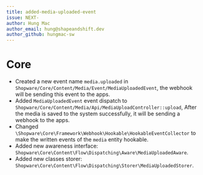 ```yaml
---
title: added-media-uploaded-event
issue: NEXT-
author: Hung Mac
author_email: hung@shapeandshift.dev
author_github: hungmac-sw
---
```

# Core
* Created a new event name `media.uploaded` in `Shopware/Core/Content/Media/Event/MediaUploadedEvent`, the webhook will be sending this event to the apps.
* Added `MediaUploadedEvent` event dispatch to `Shopware/Core/Content/Media/Api/MediaUploadController::upload`, After the media is saved to the system successfully, it will be sending a webhook to the apps.
* Changed `\Shopware\Core\Framework\Webhook\Hookable\HookableEventCollector` to make the written events of the `media` entity hookable.
* Added new awareness interface: `Shopware\Core\Content\Flow\Dispatching\Aware\MediaUploadedAware`.
* Added new classes storer: `Shopware\Core\Content\Flow\Dispatching\Storer\MediaUploadedStorer`.
